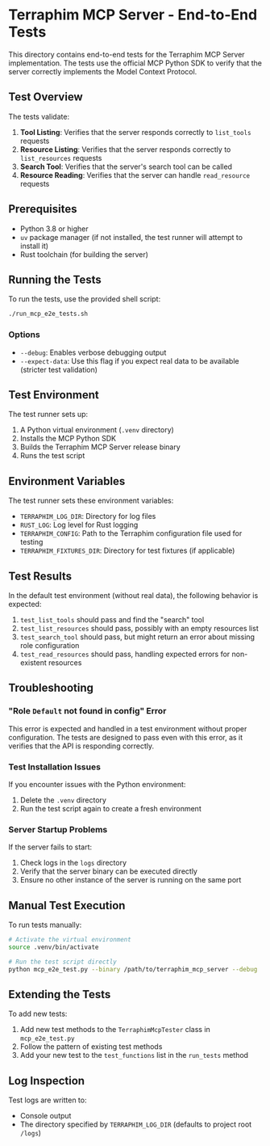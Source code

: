 # Terraphim MCP Server - End-to-End Tests

This directory contains end-to-end tests for the Terraphim MCP Server implementation. The tests use the official MCP Python SDK to verify that the server correctly implements the Model Context Protocol.

## Test Overview

The tests validate:

1. **Tool Listing**: Verifies that the server responds correctly to `list_tools` requests
2. **Resource Listing**: Verifies that the server responds correctly to `list_resources` requests
3. **Search Tool**: Verifies that the server's search tool can be called
4. **Resource Reading**: Verifies that the server can handle `read_resource` requests

## Prerequisites

- Python 3.8 or higher
- `uv` package manager (if not installed, the test runner will attempt to install it)
- Rust toolchain (for building the server)

## Running the Tests

To run the tests, use the provided shell script:

```bash
./run_mcp_e2e_tests.sh
```

### Options

- `--debug`: Enables verbose debugging output
- `--expect-data`: Use this flag if you expect real data to be available (stricter test validation)

## Test Environment

The test runner sets up:

1. A Python virtual environment (`.venv` directory)
2. Installs the MCP Python SDK
3. Builds the Terraphim MCP Server release binary
4. Runs the test script

## Environment Variables

The test runner sets these environment variables:

- `TERRAPHIM_LOG_DIR`: Directory for log files
- `RUST_LOG`: Log level for Rust logging
- `TERRAPHIM_CONFIG`: Path to the Terraphim configuration file used for testing
- `TERRAPHIM_FIXTURES_DIR`: Directory for test fixtures (if applicable)

## Test Results

In the default test environment (without real data), the following behavior is expected:

1. `test_list_tools` should pass and find the "search" tool
2. `test_list_resources` should pass, possibly with an empty resources list
3. `test_search_tool` should pass, but might return an error about missing role configuration
4. `test_read_resources` should pass, handling expected errors for non-existent resources

## Troubleshooting

### "Role `Default` not found in config" Error

This error is expected and handled in a test environment without proper configuration. The tests are designed to pass even with this error, as it verifies that the API is responding correctly.

### Test Installation Issues

If you encounter issues with the Python environment:

1. Delete the `.venv` directory
2. Run the test script again to create a fresh environment

### Server Startup Problems

If the server fails to start:

1. Check logs in the `logs` directory
2. Verify that the server binary can be executed directly
3. Ensure no other instance of the server is running on the same port

## Manual Test Execution

To run tests manually:

```bash
# Activate the virtual environment
source .venv/bin/activate

# Run the test script directly
python mcp_e2e_test.py --binary /path/to/terraphim_mcp_server --debug
```

## Extending the Tests

To add new tests:

1. Add new test methods to the `TerraphimMcpTester` class in `mcp_e2e_test.py`
2. Follow the pattern of existing test methods
3. Add your new test to the `test_functions` list in the `run_tests` method

## Log Inspection

Test logs are written to:
- Console output
- The directory specified by `TERRAPHIM_LOG_DIR` (defaults to project root `/logs`) 